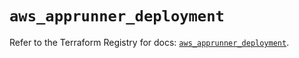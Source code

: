 # `aws_apprunner_deployment`

Refer to the Terraform Registry for docs: [`aws_apprunner_deployment`](https://registry.terraform.io/providers/hashicorp/aws/5.100.0/docs/resources/apprunner_deployment).
